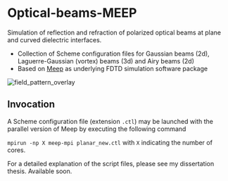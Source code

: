 # Optical-beams-MEEP
Simulation of reflection and refraction of polarized optical beams at plane and curved dielectric interfaces.
*   Collection of Scheme configuration files for Gaussian beams (2d), Laguerre-Gaussian (vortex) beams (3d) and Airy beams (2d)
*   Based on [Meep](https://github.com/stevengj/meep) as underlying FDTD simulation software package

![field_pattern_overlay](https://cloud.githubusercontent.com/assets/28047702/26213015/b876ff6e-3bf7-11e7-8da4-9f2dffd5d470.png)
## Invocation
A Scheme configuration file (extension ``.ctl``) may be launched with the parallel version of Meep by executing the following command

``mpirun -np X meep-mpi planar_new.ctl`` with ``X`` indicating the number of cores.

For a detailed explanation of the script files, please see my dissertation thesis. Available soon.
